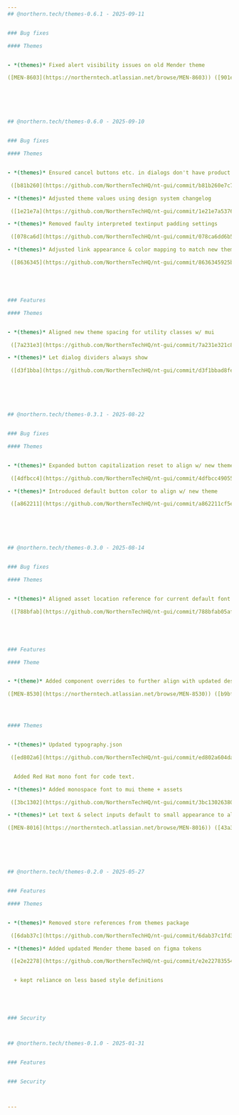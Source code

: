 ```yaml
---
## @northern.tech/themes-0.6.1 - 2025-09-11


### Bug fixes

#### Themes


- *(themes)* Fixed alert visibility issues on old Mender theme

([MEN-8603](https://northerntech.atlassian.net/browse/MEN-8603)) ([901ed56](https://github.com/NorthernTechHQ/nt-gui/commit/901ed569855165c5067f577c6b6a5b8c790dac45))  by @mzedel






## @northern.tech/themes-0.6.0 - 2025-09-10


### Bug fixes

#### Themes


- *(themes)* Ensured cancel buttons etc. in dialogs don't have product colors

 ([b81b260](https://github.com/NorthernTechHQ/nt-gui/commit/b81b260e7c7a6ca85755be849102cb2820c28c8f))  by @mzedel

- *(themes)* Adjusted theme values using design system changelog

 ([1e21e7a](https://github.com/NorthernTechHQ/nt-gui/commit/1e21e7a5376564a8112e875b4db79d0f6cf42e9c))  by @mzedel

- *(themes)* Removed faulty interpreted textinput padding settings

 ([078ca6d](https://github.com/NorthernTechHQ/nt-gui/commit/078ca6dd6b5960d1d9806a4d8627f1e98f7f44e8))  by @mzedel

- *(themes)* Adjusted link appearance & color mapping to match new theme

 ([8636345](https://github.com/NorthernTechHQ/nt-gui/commit/8636345925ba4314ba46442811cb33cf698b8dfc))  by @mzedel





### Features

#### Themes


- *(themes)* Aligned new theme spacing for utility classes w/ mui

 ([7a231e3](https://github.com/NorthernTechHQ/nt-gui/commit/7a231e321c839cb6d9cd88bbac1ae4ddd64e6a66))  by @mzedel

- *(themes)* Let dialog dividers always show

 ([d3f1bba](https://github.com/NorthernTechHQ/nt-gui/commit/d3f1bbad8fe6bc5a1f52c446b992c5581515bda6))  by @mzedel






## @northern.tech/themes-0.3.1 - 2025-08-22


### Bug fixes

#### Themes


- *(themes)* Expanded button capitalization reset to align w/ new theme

 ([4dfbcc4](https://github.com/NorthernTechHQ/nt-gui/commit/4dfbcc49055b96483a2846fc4743b1f8453e25da))  by @mzedel

- *(themes)* Introduced default button color to align w/ new theme

 ([a862211](https://github.com/NorthernTechHQ/nt-gui/commit/a862211cf5ecf0f70ebd7fb9151ef30341b15092))  by @mzedel






## @northern.tech/themes-0.3.0 - 2025-08-14


### Bug fixes

#### Themes


- *(themes)* Aligned asset location reference for current default font

 ([788bfab](https://github.com/NorthernTechHQ/nt-gui/commit/788bfab05af3acfcc328bd582dbf8a65d39a1449))  by @mzedel





### Features

#### Theme


- *(theme)* Added component overrides to further align with updated designs

([MEN-8530](https://northerntech.atlassian.net/browse/MEN-8530)) ([b9bfa98](https://github.com/NorthernTechHQ/nt-gui/commit/b9bfa98986d42132188b97fa22d3b090147c8bd8))  by @mzedel




#### Themes


- *(themes)* Updated typography.json

 ([ed802a6](https://github.com/NorthernTechHQ/nt-gui/commit/ed802a604da7152613b51ee1d2b3e78a14b732d7))  by @chiachenglu


  Added Red Hat mono font for code text.

- *(themes)* Added monospace font to mui theme + assets

 ([3bc1302](https://github.com/NorthernTechHQ/nt-gui/commit/3bc13026380120f67bde4d7b5031d70f22bacc72))  by @mzedel

- *(themes)* Let text & select inputs default to small appearance to align w/ updated design

([MEN-8016](https://northerntech.atlassian.net/browse/MEN-8016)) ([43a3fca](https://github.com/NorthernTechHQ/nt-gui/commit/43a3fca7123d34cb8995ebf091a200d51c33b4b1))  by @mzedel






## @northern.tech/themes-0.2.0 - 2025-05-27


### Features

#### Themes


- *(themes)* Removed store references from themes package

 ([6dab37c](https://github.com/NorthernTechHQ/nt-gui/commit/6dab37c1fd318b954878e3d518fdf7bd979616df))  by @mzedel

- *(themes)* Added updated Mender theme based on figma tokens

 ([e2e2278](https://github.com/NorthernTechHQ/nt-gui/commit/e2e227835543d7d88ecd07666ac9a481c5409c9c))  by @mzedel


  + kept reliance on less based style definitions





### Security



## @northern.tech/themes-0.1.0 - 2025-01-31


### Features


### Security



---
```

